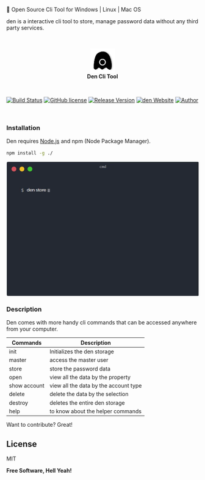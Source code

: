 
🎉 Open Source Cli Tool for Windows | Linux | Mac OS

den is a interactive cli tool to store, manage password data without any third party services.

&nbsp;
&nbsp;
<p align="center">
  <img align="center" height="65px" src="./images/logo.png" alt="den-logo"/><br/>
  <span><strong>Den Cli Tool</strong></span>
</p>
&nbsp;

[![Build Status](https://img.shields.io/badge/build-passing-green.svg)](https://github.com/prakashjaw/den) 
[![GitHub license](https://img.shields.io/github/license/prakashjaw/den)](https://github.com/prakashjaw/den/blob/master/LICENSE)
[![Release Version](https://img.shields.io/badge/release-v1.0.0-green.svg)](https://github.com/prakashjaw/den) 
[![den Website](https://img.shields.io/website.svg?down_color=green&down_message=up&up_color=green&up_message=up&url=http%3A%2F%2Fcv.lbesson.qc.to)](https://denapp.now.sh)
[![Author](https://img.shields.io/badge/author-prakashjaw-blue.svg)](https://prakashjaw.bss.design) 

&nbsp;

### Installation

Den requires [Node.js](https://nodejs.org/) and npm (Node Package Manager).

```cmd
npm install -g ./
```
<p align="center">
<img align="center" src="./images/cmdgif.gif" alt="terminal-animation"/>
</p>

### Description

Den comes with more handy cli commands that can be accessed anywhere from your computer.

| Commands | Description |
| ------ | ------ |
| init | Initializes the den storage |
| master | access the master user |
| store | store the password data |
| open | view all the data by the property |
| show account | view all the data by the account type |
| delete | delete the data by the selection |
| destroy | deletes the entire den storage |
| help | to know about the helper commands |

Want to contribute? Great!

License
----

MIT

**Free Software, Hell Yeah!**
